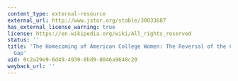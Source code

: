 ```yaml
---
content_type: external-resource
external_url: http://www.jstor.org/stable/30033687
has_external_license_warning: true
license: https://en.wikipedia.org/wiki/All_rights_reserved
status: ''
title: 'The Homecoming of American College Women: The Reversal of the College Gender
  Gap'
uid: 0c2a29e9-6d49-4930-8bd9-8046a9648c20
wayback_url: ''
---
```


